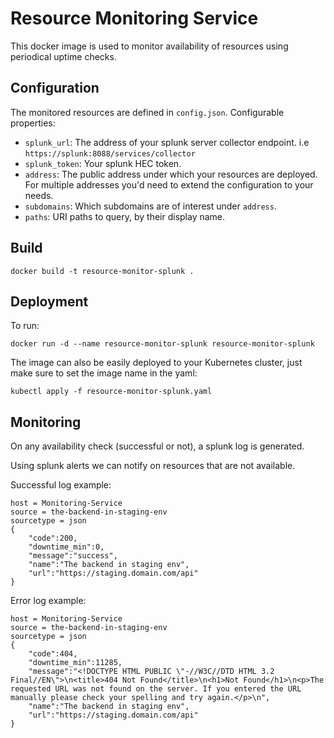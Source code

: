 # Resource Monitoring Service

This docker image is used to monitor availability of resources using periodical uptime checks.

## Configuration

The monitored resources are defined in `config.json`. Configurable properties:

* `splunk_url`: The address of your splunk server collector endpoint. i.e `https://splunk:8088/services/collector`
* `splunk_token`: Your splunk HEC token.
* `address`: The public address under which your resources are deployed. For multiple addresses you'd need to extend the configuration to your needs.
* `subdomains`: Which subdomains are of interest under `address`.
* `paths`: URI paths to query, by their display name.

## Build

`docker build -t resource-monitor-splunk .`

## Deployment

To run:

`docker run -d --name resource-monitor-splunk resource-monitor-splunk`

The image can also be easily deployed to your Kubernetes cluster, just make sure to set the image name in the yaml:

`kubectl apply -f resource-monitor-splunk.yaml`

## Monitoring

On any availability check (successful or not), a splunk log is generated.

Using splunk alerts we can notify on resources that are not available.

Successful log example:

```
host = Monitoring-Service
source = the-backend-in-staging-env
sourcetype = json
{  
	"code":200,
	"downtime_min":0,
	"message":"success",
	"name":"The backend in staging env",
	"url":"https://staging.domain.com/api"
}
```

Error log example:

```
host = Monitoring-Service
source = the-backend-in-staging-env
sourcetype = json
{  
	"code":404,
	"downtime_min":11285,
	"message":"<!DOCTYPE HTML PUBLIC \"-//W3C//DTD HTML 3.2 Final//EN\">\n<title>404 Not Found</title>\n<h1>Not Found</h1>\n<p>The requested URL was not found on the server. If you entered the URL manually please check your spelling and try again.</p>\n",
	"name":"The backend in staging env",
	"url":"https://staging.domain.com/api"
}
```
